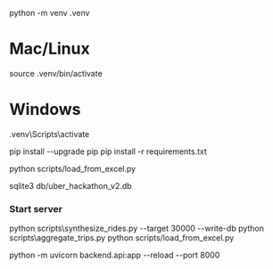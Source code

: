 python -m venv .venv
# Mac/Linux
source .venv/bin/activate
# Windows
.venv\Scripts\activate

pip install --upgrade pip
pip install -r requirements.txt

python scripts/load_from_excel.py

sqlite3 db/uber_hackathon_v2.db

### Start server
python scripts\synthesize_rides.py --target 30000 --write-db
python scripts\aggregate_trips.py
python scripts/load_from_excel.py


python -m uvicorn backend.api:app --reload --port 8000